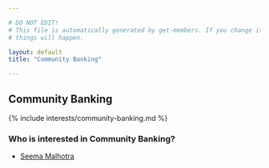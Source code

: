 ```yaml
---

# DO NOT EDIT!
# This file is automatically generated by get-members. If you change it, bad
# things will happen.

layout: default
title: "Community Banking"

---
```


## Community Banking

{% include interests/community-banking.md %}

### Who is interested in Community Banking?


* [Seema Malhotra](/members/seema-malhotra.html)
